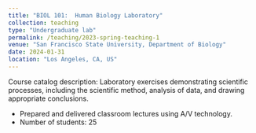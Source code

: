 ```yaml
---
title: "BIOL 101:  Human Biology Laboratory"
collection: teaching
type: "Undergraduate lab"
permalink: /teaching/2023-spring-teaching-1
venue: "San Francisco State University, Department of Biology"
date: 2024-01-31
location: "Los Angeles, CA, US"
---
```


Course catalog description: Laboratory exercises demonstrating scientific processes, including the scientific method, analysis of data, and drawing appropriate conclusions.

* Prepared and delivered classroom lectures using A/V technology.
* Number of students: 25  
